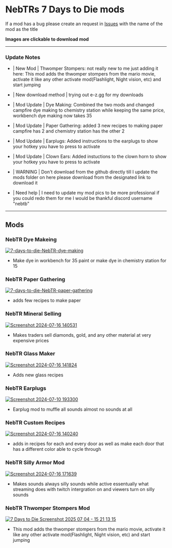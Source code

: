 # NebTRs 7 Days to Die mods
If a mod has a bug please create an request in [Issues](https://github.com/NebTR/Nebs_7_Days_To_Die_Mods/issues) with the name of the mod as the title

**Images are clickable to download mod**

<hr>

### Update Notes
- | New Mod | Thwomper Stompers: not really new to me just adding it here: This mod adds the thwomper stompers from the mario movie, activate it like any other activate mod(Flashlight, Night vision, etc) and start jumping
- | New download method | trying out e-z.gg for my downloads
- | Mod Update | Dye Making: Combined the two mods and changed campfire dye making to chemistry station while keeping the same price, workbench dye making now takes 35
- | Mod Update | Paper Gathering: added 3 new recipes to making paper campfire has 2 and chemistry station has the other 2
- | Mod Update | Earplugs: Added instructions to the earplugs to show your hotkey you have to press to activate
- | Mod Update | Clown Ears: Added instuctions to the clown horn to show your hotkey you have to press to activate

- | WARNING | Don't download from the github directly till I update the mods folder on here please download from the designated link to download it
- | Need help | I need to update my mod pics to be more professional if you could redo them for me I would be thankful discord username "nebtb" 

<hr>

## Mods

### NebTR Dye Makeing
[![7-days-to-die-NebTR-dye-making](https://github.com/user-attachments/assets/21c64efe-94e9-4872-a476-c3054d4d28c2)](https://nebtr.is-a-furry.online/🐇/j4gutekd.zip)
- Make dye in workbench for 35 paint or make dye in chemistry station for 15

### NebTR Paper Gathering
[![7-days-to-die-NebTR-paper-gathering](https://github.com/user-attachments/assets/931903b6-8a4d-465c-9ec5-a1c473a00dbf)](https://nebtr.is-a-furry.online/🐇/j4gutekd.zip)
- adds few recipes to make paper

### NebTR Mineral Selling
[![Screenshot 2024-07-16 140531](https://github.com/user-attachments/assets/eadcf1cd-8284-4cf4-bb72-5ab985637a41)](https://nebtr.is-a-furry.online/🐇/upvyvmys.zip)
- Makes traders sell diamonds, gold, and any other material at very expensive prices

### NebTR Glass Maker
[![Screenshot 2024-07-16 141824](https://github.com/user-attachments/assets/59684a17-ce4f-475a-9a44-6f56f34cfffd)](https://nebtr.is-a-furry.online/🐇/h5s89oh2.zip)
- Adds new glass recipes

### NebTR Earplugs
[![Screenshot 2024-07-10 193300](https://github.com/user-attachments/assets/79f279bb-0b11-4c98-b3b6-c5b5077cebc0)](https://nebtr.is-a-furry.online/🐇/nkahqtvy.zip)
- Earplug mod to muffle all sounds almost no sounds at all

### NebTR Custom Recipes
[![Screenshot 2024-07-16 140240](https://github.com/user-attachments/assets/075feb5e-717a-4911-917e-1d497f5c3d17)](https://nebtr.is-a-furry.online/🐇/ap0easu4.zip)
- adds in recipes for each and every door as well as make each door that has a different color able to cycle through

### NebTR Silly Armor Mod
[![Screenshot 2024-07-16 171639](https://github.com/user-attachments/assets/f62a0eda-f093-4252-9ef0-d9293645c8a0)](https://nebtr.is-a-furry.online/🐇/xl94c6wu.zip)
- Makes sounds always silly sounds while active essentually what streaming does with twitch intergration on and viewers turn on silly sounds

### NebTR Thwomper Stompers Mod
[![7 Days to Die Screenshot 2025 07 04 - 15 21 13 15](https://github.com/user-attachments/assets/f69660a6-6d13-4d2c-876d-52f605e2d6c2)](https://nebtr.is-a-furry.online/🐇/9eng4zq9.zip)
- This mod adds the thwomper stompers from the mario movie, activate it like any other activate mod(Flashlight, Night vision, etc) and start jumping


